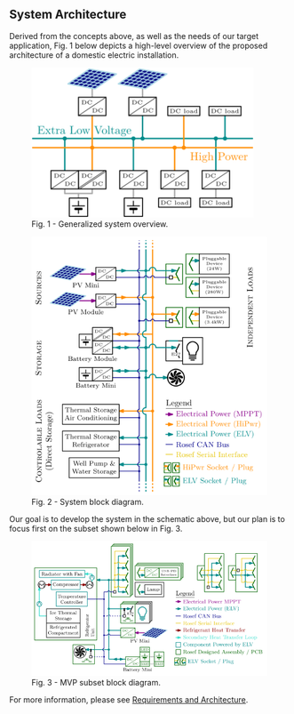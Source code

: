 ## System Architecture
  
Derived from the concepts above, as well as the needs of our target application, Fig. 1 below depicts a high-level overview of the proposed architecture of a domestic electric installation.  

<figure>
  <img src="https://raw.githubusercontent.com/Rosef-Engineering/requirements-and-architecture/main/export-svg/bd_overview.svg" alt="Generalized system overview" width="400"/>
  <figcaption>Fig. 1 - Generalized system overview.</figcaption>
</figure>  

<figure>
  <img src="https://raw.githubusercontent.com/Rosef-Engineering/requirements-and-architecture/main/export-svg/bd_full_general.svg" alt="System block diagram" width="600"/>
  <figcaption>Fig. 2 - System block diagram.</figcaption>
</figure>  
  
Our goal is to develop the system in the schematic above, but our plan is to focus first on the subset shown below in Fig. 3.  

<figure>
  <img src="https://raw.githubusercontent.com/Rosef-Engineering/requirements-and-architecture/main/export-svg/block_diagram_mvp.svg" alt="MVP subset block diagram" width="750"/>
  <figcaption>Fig. 3 - MVP subset block diagram.</figcaption>
</figure>  
  
For more information, please see [Requirements and Architecture](https://github.com/Rosef-Engineering/requirements-and-architecture/tree/main).  
